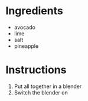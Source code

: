 # Ingredients
- avocado
- lime
- salt
- pineapple
# Instructions
1. Put all together in a blender
1. Switch the blender on
